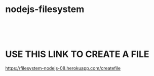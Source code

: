 # nodejs-filesystem
<br>
<br>
<br>
<h1>USE THIS LINK TO CREATE A FILE</h1>

<a>https://filesystem-nodejs-08.herokuapp.com/createfile</a>
